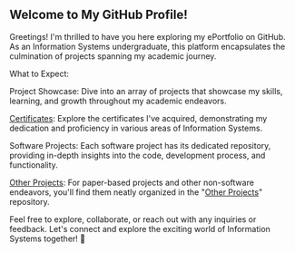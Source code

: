 ## **Welcome to My GitHub Profile!**

Greetings! I'm thrilled to have you here exploring my ePortfolio on GitHub. As an Information Systems undergraduate, this platform encapsulates the culmination of projects spanning my academic journey.

What to Expect:

Project Showcase: Dive into an array of projects that showcase my skills, learning, and growth throughout my academic endeavors.

[Certificates](https://github.com/aaAndrion/Certificates): Explore the certificates I've acquired, demonstrating my dedication and proficiency in various areas of Information Systems.

Software Projects: Each software project has its dedicated repository, providing in-depth insights into the code, development process, and functionality.

[Other Projects](https://github.com/aaAndrion/Other-Projects): For paper-based projects and other non-software endeavors, you'll find them neatly organized in the "[Other Projects](https://github.com/aaAndrion/Other-Projects)" repository.

Feel free to explore, collaborate, or reach out with any inquiries or feedback. Let's connect and explore the exciting world of Information Systems together! 🚀
<!--
**aaAndrion/aaAndrion** is a ✨ _special_ ✨ repository because its `README.md` (this file) appears on your GitHub profile.

Here are some ideas to get you started:

- 🔭 I’m currently working on ...
- 🌱 I’m currently learning ...
- 👯 I’m looking to collaborate on ...
- 🤔 I’m looking for help with ...
- 💬 Ask me about ...
- 📫 How to reach me: ...
- 😄 Pronouns: ...
- ⚡ Fun fact: ...
-->
